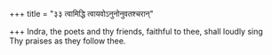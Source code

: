 +++
title = "३३ त्वामिद्धि त्वायवोऽनुनोनुवतश्चरान्"

+++
Indra, the poets and thy friends, faithful to thee, shall loudly sing  
     Thy praises as they follow thee.